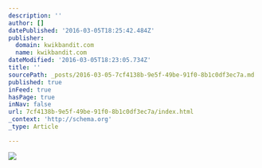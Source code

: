 ```yaml
---
description: ''
author: []
datePublished: '2016-03-05T18:25:42.484Z'
publisher:
  domain: kwikbandit.com
  name: kwikbandit.com
dateModified: '2016-03-05T18:23:05.734Z'
title: ''
sourcePath: _posts/2016-03-05-7cf4138b-9e5f-49be-91f0-8b1c0df3ec7a.md
published: true
inFeed: true
hasPage: true
inNav: false
url: 7cf4138b-9e5f-49be-91f0-8b1c0df3ec7a/index.html
_context: 'http://schema.org'
_type: Article

---
```

![](http://kwikbandit.com/images/Bannersample3.jpg)